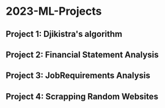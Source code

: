 # 2023-ML-Projects
## Project 1: Djikistra's algorithm
## Project 2: Financial Statement Analysis
## Project 3: JobRequirements Analysis
## Project 4: Scrapping Random Websites
